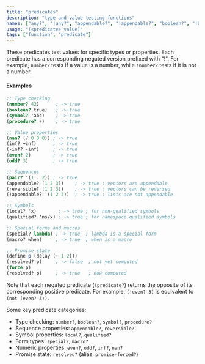 ```yaml
---
title: "predicates"
description: "type and value testing functions"
names: ["any?", "!any?", "appendable?", "!appendable?", "boolean?", "!boolean?", "cons?", "!cons?", "even?", "!even?", "inf?", "!inf?", "-inf?", "!-inf?", "local?", "!local?", "macro?", "!macro?", "nan?", "!nan?", "number?", "!number?", "odd?", "!odd?", "pair?", "!pair?", "procedure?", "!procedure?", "qualified?", "!qualified?", "resolved?", "!resolved?", "promise-forced?", "!promise-forced?", "reversible?", "!reversible?", "special?", "!special?", "symbol?", "!symbol?"]
usage: "(<predicate> value)"
tags: ["function", "predicate"]
---
```


These predicates test values for specific types or properties. Each predicate has a corresponding negated version prefixed with "!". For example, `number?` tests if a value is a number, while `!number?` tests if it is not a number.

#### Examples

```scheme
;; Type checking
(number? 42)      ; -> true
(boolean? true)   ; -> true
(symbol? 'abc)    ; -> true
(procedure? +)    ; -> true

;; Value properties
(nan? (/ 0.0 0)) ; -> true
(inf? +inf)      ; -> true
(-inf? -inf)     ; -> true
(even? 2)        ; -> true
(odd? 3)         ; -> true

;; Sequences
(pair? '(1 . 2)) ; -> true
(appendable? [1 2 3])    ; -> true ; vectors are appendable
(reversible? [1 2 3])    ; -> true ; vectors can be reversed
(!appendable? '(1 2 3))  ; -> true ; lists are not appendable

;; Symbols
(local? 'x)        ; -> true ; for non-qualified symbols
(qualified? 'ns/x) ; -> true ; for namespace-qualified symbols

;; Special forms and macros
(special? lambda) ; -> true  ; lambda is a special form
(macro? when)     ; -> true  ; when is a macro

;; Promise state
(define p (delay (+ 1 2)))
(resolved? p)     ; -> false  ; not yet computed
(force p)
(resolved? p)     ; -> true   ; now computed
```

Note that each negated predicate (`!predicate?`) returns the opposite of its corresponding positive predicate. For example, `(!even? 3)` is equivalent to `(not (even? 3))`.

Some key predicate categories:

- Type checking: `number?`, `boolean?`, `symbol?`, `procedure?`
- Sequence properties: `appendable?`, `reversible?`
- Symbol properties: `local?`, `qualified?`
- Form types: `special?`, `macro?`
- Numeric properties: `even?`, `odd?`, `inf?`, `nan?`
- Promise state: `resolved?` (alias: `promise-forced?`)
